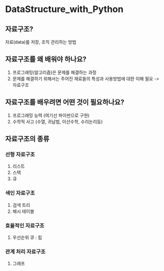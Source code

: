 # DataStructure_with_Python

## 자료구조?
자료(data)를 저장, 조직 관리하는 방법

## 자료구조를 왜 배워야 하나요?
1. 프로그래밍(알고리즘)은 문제를 해결하는 과정
2. 문제를 해결하기 위해서는 주어진 재료들의 특성과 사용방법에 대한 이해 필요 -> 자료구조

## 자료구조를 배우려면 어떤 것이 필요하나요?
1. 프로그래밍 능력 (여기선 파이썬으로 구현)
2. 수학적 사고 (수열, 귀납법, 이산수학, 수리논리등)

## 자료구조의 종류
### 선형 자료구조
1. 리스트
2. 스택
3. 큐
### 색인 자료구조
1. 검색 트리
2. 해시 테이블
### 효율적인 자료구조
1. 우선순위 큐 : 힙
### 관계 처리 자료구조
1. 그래프
